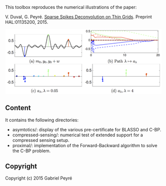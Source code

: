 This toolbox reproduces the numerical illustrations of the paper:

V. Duval, G. Peyré. [Sparse Spikes Deconvolution on Thin Grids](https://hal.archives-ouvertes.fr/hal-01135200). Preprint HAL:01135200, 2015.

![Example of l1 regularization path](img/paths.png)

Content
-------

It contains the following directories:
* asymtotics/: display of the various pre-certificate for BLASSO and C-BP.
* compressed-sensing/: numerical test of extended support for a compressed sensing setup.
* proximal/: implementation of the Forward-Backward algorithm to solve the C-BP problem.

Copyright
-------

Copyright (c) 2015 Gabriel Peyré
